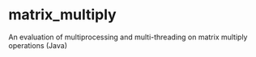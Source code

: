# matrix_multiply
An evaluation of multiprocessing and multi-threading on matrix multiply operations (Java)
